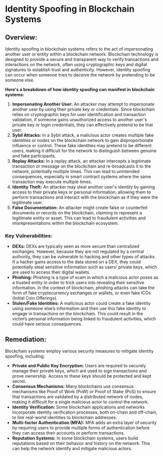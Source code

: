 # Identity Spoofing in Blockchain Systems

## Overview:

Identity spoofing in blockchain systems refers to the act of impersonating another user or entity within a blockchain network. Blockchain technology is designed to provide a secure and transparent way to verify transactions and interactions on the network, often using cryptographic keys and digital signatures to establish trust and authenticity. However, identity spoofing can occur when someone tries to deceive the network by pretending to be someone else. 

**Here's a breakdown of how identity spoofing can manifest in blockchain systems:**

1. **Impersonating Another User:** An attacker may attempt to impersonate another user by using their private key or credentials. Since blockchain relies on cryptographic keys for user identification and transaction validation, if someone gains unauthorized access to another user's private key or login credentials, they can effectively pretend to be that user.
2. **Sybil Attacks:** In a Sybil attack, a malicious actor creates multiple fake identities or nodes on the blockchain network to gain disproportionate influence or control. These fake identities may pretend to be different users, making it difficult for the network to distinguish between genuine and fake participants.
3. **Replay Attacks:** In a replay attack, an attacker intercepts a legitimate transaction or message on the blockchain and re-broadcasts it to the network, potentially multiple times. This can lead to unintended consequences, especially in smart contract systems where the same transaction may execute multiple times.
4. **Identity Theft:** An attacker may steal another user's identity by gaining access to their private keys or personal information, allowing them to perform transactions and interact with the blockchain as if they were the legitimate user.
5. **False Documentation:** An attacker might create false or counterfeit documents or records on the blockchain, claiming to represent a legitimate entity or asset. This can lead to fraudulent activities and misrepresentations within the blockchain ecosystem.

### Key Vulnerabilities:

- **DEXs:** DEXs are typically seen as more secure than centralized exchanges. However, because they are not regulated by a central authority, they can be vulnerable to hacking and other types of attacks. If a hacker gains access to the data stored on a DEX, they could potentially steal sensitive information such as users’ private keys, which are used to access their digital wallets.
- ********************Phishing:******************** Phishing is a type of scam in which a malicious actor poses as a trusted entity in order to trick users into revealing their sensitive information. In the context of blockchain, phishing attacks can take the form of fake cryptocurrency exchanges or wallets, or even fake ICOs (Initial Coin Offerings).
- ************************************************Stolen/Fake Identities:************************************************ A malicious actor could create a fake identity using someone else’s information and then use this fake identity to engage in transactions on the blockchain. This could result in the victim’s personal information being linked to fraudulent activities, which could have serious consequences.

## Remediation:

Blockchain systems employ various security measures to mitigate identity spoofing, including:

- **Private and Public Key Encryption:** Users are required to securely manage their private keys, which are used to sign transactions and prove ownership. Access to these keys should be protected and kept secret.
- **Consensus Mechanisms:** Many blockchains use consensus mechanisms like Proof of Work (PoW) or Proof of Stake (PoS) to ensure that transactions are validated by a distributed network of nodes, making it difficult for a single malicious actor to control the network.
- **Identity Verification:** Some blockchain applications and networks incorporate identity verification processes, both on-chain and off-chain, to link real-world identities to blockchain addresses.
- **Multi-factor Authentication (MFA):** MFA adds an extra layer of security by requiring users to provide multiple forms of authentication before they can access their accounts or perform transactions.
- **Reputation Systems:** In some blockchain systems, users build reputations based on their behavior and history on the network. This can help the network identify and mitigate malicious actors.
